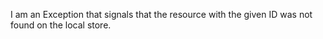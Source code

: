 I am an Exception that signals that the resource with the given ID was not found on the local store.
